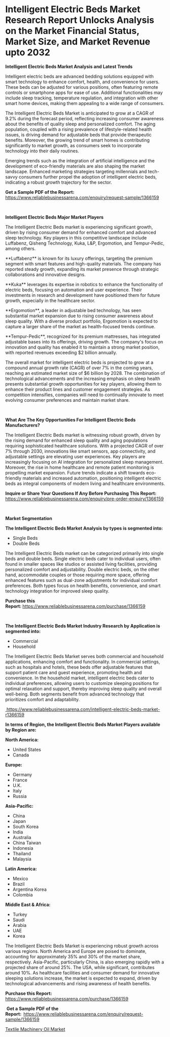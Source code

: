 <p><h1>Intelligent Electric Beds Market Research Report Unlocks Analysis on the Market Financial Status, Market Size, and Market Revenue upto 2032</h1></p><p><strong>Intelligent Electric Beds Market Analysis and Latest Trends</strong></p>
<p><p>Intelligent electric beds are advanced bedding solutions equipped with smart technology to enhance comfort, health, and convenience for users. These beds can be adjusted for various positions, often featuring remote controls or smartphone apps for ease of use. Additional functionalities may include sleep tracking, temperature regulation, and integration with other smart home devices, making them appealing to a wide range of consumers.</p><p>The Intelligent Electric Beds Market is anticipated to grow at a CAGR of 9.2% during the forecast period, reflecting increasing consumer awareness about the benefits of quality sleep and personalized comfort. The aging population, coupled with a rising prevalence of lifestyle-related health issues, is driving demand for adjustable beds that provide therapeutic benefits. Moreover, the growing trend of smart homes is contributing significantly to market growth, as consumers seek to incorporate technology into their daily routines.</p><p>Emerging trends such as the integration of artificial intelligence and the development of eco-friendly materials are also shaping the market landscape. Enhanced marketing strategies targeting millennials and tech-savvy consumers further propel the adoption of intelligent electric beds, indicating a robust growth trajectory for the sector.</p></p>
<p><strong>Get a Sample PDF of the Report:&nbsp;</strong> <a href="https://www.reliablebusinessarena.com/enquiry/request-sample/1366159?utm_campaign=2935&utm_medium=2&utm_source=Github&utm_content=ia&utm_term=22032025&utm_id=intelligent-electric-beds">https://www.reliablebusinessarena.com/enquiry/request-sample/1366159</a></p>
<p>&nbsp;</p>
<p><strong>Intelligent Electric Beds Major Market Players</strong></p>
<p><p>The Intelligent Electric Beds market is experiencing significant growth, driven by rising consumer demand for enhanced comfort and advanced sleep technology. Key players in this competitive landscape include Luffabenz, Qisheng Technology, Kuka, L&P, Ergomotion, and Tempur-Pedic, among others.</p><p>**Luffabenz** is known for its luxury offerings, targeting the premium segment with smart features and high-quality materials. The company has reported steady growth, expanding its market presence through strategic collaborations and innovative designs.</p><p>**Kuka** leverages its expertise in robotics to enhance the functionality of electric beds, focusing on automation and user experience. Their investments in research and development have positioned them for future growth, especially in the healthcare sector.</p><p>**Ergomotion**, a leader in adjustable bed technology, has seen substantial market expansion due to rising consumer awareness about sleep quality. With a diverse product portfolio, Ergomotion is expected to capture a larger share of the market as health-focused trends continue.</p><p>**Tempur-Pedic**, recognized for its premium mattresses, has integrated adjustable bases into its offerings, driving growth. The company's focus on innovation and quality has enabled it to maintain a strong market position, with reported revenues exceeding $2 billion annually.</p><p>The overall market for intelligent electric beds is projected to grow at a compound annual growth rate (CAGR) of over 7% in the coming years, reaching an estimated market size of $6 billion by 2028. The combination of technological advancements and the increasing emphasis on sleep health presents substantial growth opportunities for key players, allowing them to enhance their product lines and customer engagement strategies. As competition intensifies, companies will need to continually innovate to meet evolving consumer preferences and maintain market share.</p></p>
<p>&nbsp;</p>
<p><strong>What Are The Key Opportunities For Intelligent Electric Beds Manufacturers?</strong></p>
<p><p>The Intelligent Electric Beds market is witnessing robust growth, driven by the rising demand for enhanced sleep quality and aging populations requiring sophisticated healthcare solutions. With a projected CAGR of over 7% through 2030, innovations like smart sensors, app connectivity, and adjustable settings are elevating user experiences. Key players are increasingly focusing on AI integration for personalized sleep management. Moreover, the rise in home healthcare and remote patient monitoring is propelling market expansion. Future trends indicate a shift towards eco-friendly materials and increased automation, positioning intelligent electric beds as integral components of modern living and healthcare environments.</p></p>
<p><strong>Inquire or Share Your Questions If Any Before Purchasing This Report:</strong> <a href="https://www.reliablebusinessarena.com/enquiry/pre-order-enquiry/1366159?utm_campaign=2935&utm_medium=2&utm_source=Github&utm_content=ia&utm_term=22032025&utm_id=intelligent-electric-beds">https://www.reliablebusinessarena.com/enquiry/pre-order-enquiry/1366159</a></p>
<p>&nbsp;</p>
<p><strong>Market Segmentation</strong></p>
<p><strong>The Intelligent Electric Beds Market Analysis by types is segmented into:</strong></p>
<p><ul><li>Single Beds</li><li>Double Beds</li></ul></p>
<p><p>The Intelligent Electric Beds market can be categorized primarily into single beds and double beds. Single electric beds cater to individual users, often found in smaller spaces like studios or assisted living facilities, providing personalized comfort and adjustability. Double electric beds, on the other hand, accommodate couples or those requiring more space, offering enhanced features such as dual-zone adjustments for individual comfort preferences. Both types focus on health benefits, convenience, and smart technology integration for improved sleep quality.</p></p>
<p><strong>Purchase this Report:&nbsp;</strong><a href="https://www.reliablebusinessarena.com/purchase/1366159?utm_campaign=2935&utm_medium=2&utm_source=Github&utm_content=ia&utm_term=22032025&utm_id=intelligent-electric-beds">https://www.reliablebusinessarena.com/purchase/1366159</a></p>
<p>&nbsp;</p>
<p><strong>The Intelligent Electric Beds Market Industry Research by Application is segmented into:</strong></p>
<p><ul><li>Commercial</li><li>Household</li></ul></p>
<p><p>The Intelligent Electric Beds Market serves both commercial and household applications, enhancing comfort and functionality. In commercial settings, such as hospitals and hotels, these beds offer adjustable features that support patient care and guest experience, promoting health and convenience. In the household market, intelligent electric beds cater to individual preferences, allowing users to customize sleeping positions for optimal relaxation and support, thereby improving sleep quality and overall well-being. Both segments benefit from advanced technology that prioritizes comfort and adaptability.</p></p>
<p><a href="https://www.reliablebusinessarena.com/intelligent-electric-beds-market-r1366159?utm_campaign=2935&utm_medium=2&utm_source=Github&utm_content=ia&utm_term=22032025&utm_id=intelligent-electric-beds">&nbsp;https://www.reliablebusinessarena.com/intelligent-electric-beds-market-r1366159</a></p>
<p><strong>In terms of Region, the Intelligent Electric Beds Market Players available by Region are:</strong></p>
<p>
    <p> <strong> North America: </strong>
        <ul>
            <li>United States</li>
            <li>Canada</li>
        </ul>
        </p> 
    <p> <strong> Europe: </strong>
        <ul>
            <li>Germany</li>
            <li>France</li>
            <li>U.K.</li>
            <li>Italy</li>
            <li>Russia</li>
        </ul>
        </p> 
    <p> <strong> Asia-Pacific: </strong>
        <ul>
            <li>China</li>
            <li>Japan</li>
            <li>South Korea</li>
            <li>India</li>
            <li>Australia</li>
            <li>China Taiwan</li>
            <li>Indonesia</li>
            <li>Thailand</li>
            <li>Malaysia</li>
        </ul>
        </p> 
    <p> <strong> Latin America: </strong>
        <ul>
            <li>Mexico</li>
            <li>Brazil</li>
            <li>Argentina Korea</li>
            <li>Colombia</li>
        </ul>
        </p> 
    <p> <strong> Middle East & Africa: </strong>
        <ul>
            <li>Turkey</li>
            <li>Saudi</li>
            <li>Arabia</li>
            <li>UAE</li>
            <li>Korea</li>
        </ul>
    </p>
    </p>
<p><p>The Intelligent Electric Beds Market is experiencing robust growth across various regions. North America and Europe are poised to dominate, accounting for approximately 35% and 30% of the market share, respectively. Asia-Pacific, particularly China, is also emerging rapidly with a projected share of around 25%. The USA, while significant, contributes around 10%. As healthcare facilities and consumer demand for innovative sleeping solutions increase, the market is expected to expand, driven by technological advancements and rising awareness of health benefits.</p></p>
<p><strong>Purchase this Report: </strong><a href="https://www.reliablebusinessarena.com/purchase/1366159?utm_campaign=2935&utm_medium=2&utm_source=Github&utm_content=ia&utm_term=22032025&utm_id=intelligent-electric-beds">https://www.reliablebusinessarena.com/purchase/1366159</a></p>
<p>&nbsp;<strong>Get a Sample PDF of the Report:&nbsp;&nbsp;</strong><a href="https://www.reliablebusinessarena.com/enquiry/request-sample/1366159?utm_campaign=2935&utm_medium=2&utm_source=Github&utm_content=ia&utm_term=22032025&utm_id=intelligent-electric-beds">https://www.reliablebusinessarena.com/enquiry/request-sample/1366159</a></p>
<p><strong></strong></p>
<p><p><a href="https://github.com/nibbsmantji/Market-Research-Report-List-1/blob/main/textile-machinery-oil-market.md?utm_campaign=2935&utm_medium=2&utm_source=Github&utm_content=ia&utm_term=22032025&utm_id=intelligent-electric-beds">Textile Machinery Oil Market</a></p></p>